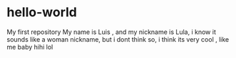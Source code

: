 # hello-world
My first repository
My name is Luis , and my nickname is Lula, i know it sounds like a woman nickname, but i dont think so, i think its very cool , like me baby hihi
lol
